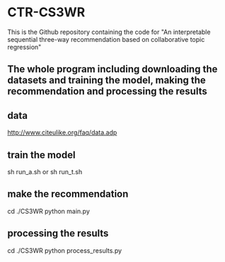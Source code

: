 # CTR-CS3WR
This is the Github repository containing the code for "An interpretable sequential three-way recommendation based on collaborative topic regression"

## The whole program including downloading the datasets and training the model,  making the recommendation and processing the results
## data
http://www.citeulike.org/faq/data.adp
## train the model
sh run_a.sh 
or 
sh run_t.sh
##  make the recommendation
cd ./CS3WR
python main.py
##  processing the results
cd ./CS3WR
python process_results.py
